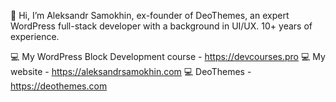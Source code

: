 👋 Hi, I’m Aleksandr Samokhin, ex-founder of DeoThemes, an expert WordPress full-stack developer with a background in UI/UX. 10+ years of experience.

💻 My WordPress Block Development course - https://devcourses.pro
💻 My website - https://aleksandrsamokhin.com
💻 DeoThemes - https://deothemes.com

<!---
AleksandrSamokhin/AleksandrSamokhin is a ✨ special ✨ repository because its `README.md` (this file) appears on your GitHub profile.
You can click the Preview link to take a look at your changes.
--->
